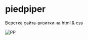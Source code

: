 # piedpiper

Верстка сайта-визитки на html & css

![PP](https://github.com/offme16/piedpiper/assets/79865289/ffd90f97-fea3-4cc8-83e5-2d7013f9fa0b)
